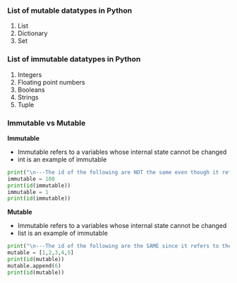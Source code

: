 ### List of mutable datatypes in Python
1. List
2. Dictionary
3. Set
### List of immutable datatypes in Python
1. Integers
2. Floating point numbers
3. Booleans
4. Strings
5. Tuple

### Immutable vs Mutable

**Immutable**
- Immutable refers to a variables whose internal state cannot be changed
- int is an example of immutable
```python
print("\n---The id of the following are NOT the same even though it refers to the same variable---")
immutable = 100
print(id(immutable))
immutable = 1
print(id(immutable))
```


**Mutable**
- Immutable refers to a variables whose internal state cannot be changed
- list is an example of immutable
```python
print("\n---The id of the following are the SAME since it refers to the same variable---")
mutable = [1,2,3,4,5]
print(id(mutable))
mutable.append(6)
print(id(mutable))
```

